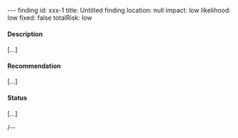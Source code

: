 --- finding
id: xxx-1
title: Untitled finding
location: null
impact: low
likelihood: low
fixed: false
totalRisk: low

#### Description

[...]

#### Recommendation

[...]

#### Status

[...]

/--
